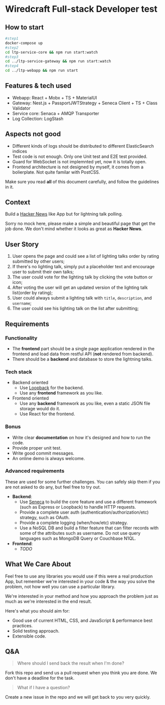 # Wiredcraft Full-stack Developer test

## How to start

```bash
#step1
docker-compose up
#step2
cd ltp-service-core && npm run start:watch
#step3
cd ../ltp-service-gateway && npm run start:watch
#step4
cd ../ltp-webapp && npm run start
```

## Features & tech used

* Webapp: React + Mobx + TS + MaterialUI
* Gateway: Nest.js + PassportJWTStrategy + Seneca Client + TS + Class Validator
* Service core: Senaca + AMQP Transporter
* Log Collection: LogStash

## Aspects not good

* Different kinds of logs should be distributed to different ElasticSearch indices
* Test code is not enough. Only one Unit test and E2E test provided.
* Guard for WebSocket is not implemnted yet, now it is totally open.
* Frontend architecture is not designed by myself, it comes from a bolierplate. Not quite familar with PostCSS.

Make sure you read **all** of this document carefully, and follow the guidelines in it.

## Context

Build a [Hacker News](https://news.ycombinator.com/) like App but for lightning talk polling.

Sorry no mock here, please make a simple and beautiful page that get the job done. We don't mind whether it looks as great as **Hacker News**.

## User Story

1. User opens the page and could see a list of lighting talks order by rating submitted by other users;
1. If there's no lighting talk, simply put a placeholder text and encourage user to submit their own talks;
1. The user could vote for the lighting talk by clicking the vote button or icon;
1. After voting the user will get an updated version of the lighting talk list(order by rating);
1. User could always submit a lighting talk with `title`, `description`, and `username`;
1. The user could see his lighting talk on the list after submitting;

## Requirements

### Functionality

- The **frontend** part should be a single page application rendered in the frontend and load data from restful API (**not** rendered from backend).
- There should be a **backend** and database to store the lightning talks.

### Tech stack

- Backend oriented
  - Use [Loopback](http://loopback.io/) for the backend.
  - Use any **frontend** framework as you like.
- Frontend oriented
    - Use any **backend** framework as you like, even a static JSON file storage would do it.
    - Use React for the frontend.

### Bonus

- Write clear **documentation** on how it's designed and how to run the code.
- Provide proper unit test.
- Write good commit messages.
- An online demo is always welcome.

### Advanced requirements

These are used for some further challenges. You can safely skip them if you are not asked to do any, but feel free to try out.

- **Backend**:
  - Use [Seneca](http://senecajs.org/) to build the core feature and use a different framework (such as Express or Loopback) to handle HTTP requests.
  - Provide a complete user auth (authentication/authorization/etc) strategy, such as OAuth.
  - Provide a complete logging (when/how/etc) strategy.
  - Use a NoSQL DB and build a filter feature that can filter records with some of the attributes such as username. Do not use query languages such as MongoDB Query or Couchbase N1QL.
- **Frontend**:
    - *TODO*

## What We Care About

Feel free to use any libraries you would use if this were a real production App, but remember we're interested in your code & the way you solve the problem, not how well you can use a particular library.

We're interested in your method and how you approach the problem just as much as we're interested in the end result.

Here's what you should aim for:

- Good use of current HTML, CSS, and JavaScript & performance best practices.
- Solid testing approach.
- Extensible code.

## Q&A

> Where should I send back the result when I'm done?

Fork this repo and send us a pull request when you think you are done. We don't have a deadline for the task.

> What if I have a question?

Create a new issue in the repo and we will get back to you very quickly.
